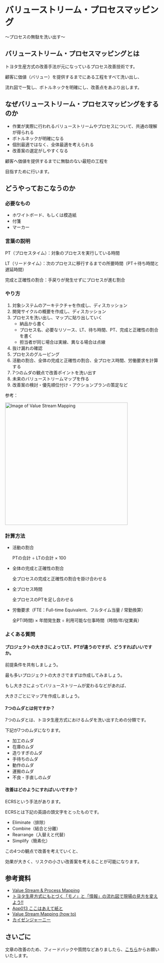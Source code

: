 # バリューストリーム・プロセスマッピング

〜プロセスの無駄を洗い出す〜

## バリューストリーム・プロセスマッピングとは

トヨタ生産方式の改善手法が元になっているプロセス改善技術です。

顧客に価値（バリュー）を提供するまでにある工程をすべて洗い出し、

流れ図で一覧し、ボトルネックを明確にし、改善点をあぶり出します。

## なぜバリューストリーム・プロセスマッピングをするのか

* 作業が実際に行われるバリューストリームやプロセスについて、共通の理解が得られる
* ボトルネックが明確になる
* 個別最適ではなく、全体最適を考えられる
* 改善案の選定がしやすくなる

顧客へ価値を提供するまでに無駄のない最短の工程を

目指すために行います。

## どうやっておこなうのか

### 必要なもの

* ホワイトボード、もしくは模造紙
* 付箋
* マーカー

### 言葉の説明

PT（プロセスタイム）：対象のプロセスを実行している時間

LT（リードタイム）：次のプロセスに移行するまでの所要時間（PT＋待ち時間と遅延時間）

完成と正確性の割合：手戻りが発生せずにプロセスが進む割合

### やり方

1. 対象システムのアーキテクチャを作成し、ディスカッション
1. 開発サイクルの概要を作成し、ディスカッション
1. プロセスを洗い出し、マップに貼り出していく
    * 納品から書く
    * プロセス名、必要なリソース、LT、待ち時間、PT、完成と正確性の割合を書く
    * 担当者が同じ場合は実線、異なる場合は点線
1. 抜け漏れの確認
1. プロセスのグルーピング
1. 活動の割合、全体の完成と正確性の割合、全プロセス時間、労働要求を計算する
1. 7つのムダの観点で改善ポイントを洗い出す
1. 未来のバリューストリームマップを作る
1. 改善案の検討・優先順位付け・アクションプランの策定など

参考：

<img src="/value-stream-mapping.jpg" alt="Image of Value Stream Mapping" width="400"/>

### 計算方法

* 活動の割合

  PTの合計 ÷ LTの合計 × 100

* 全体の完成と正確性の割合

  全プロセスの完成と正確性の割合を掛け合わせる

* 全プロセス時間

  全プロセスのPTを足し合わせる

* 労働要求（FTE：Full-time Equivalent、フルタイム当量 / 常勤換算）

  全PT(時間) × 年間発生数 ÷ 利用可能な仕事時間（時間/年/従業員）

### よくある質問

#### プロジェクトの大きさによってLT、PTが違うのですが、どうすればいいですか。

前提条件を共有しましょう。

最も多いプロジェクトの大きさでまずは作成してみましょう。

もし大きさによってバリューストリームが変わるなどがあれば、

大きさごとにマップを作成しましょう。

#### 7つのムダとは何ですか？

7つのムダとは、トヨタ生産方式におけるムダを洗い出すための分類です。

下記が7つのムダになります。

* 加工のムダ
* 在庫のムダ
* 造りすぎのムダ
* 手待ちのムダ
* 動作のムダ
* 運搬のムダ
* 不良・手直しのムダ

#### 改善はどのようにすればいいですか？

ECRSという手法があります。

ECRSとは下記の英語の頭文字をとったものです。

* Eliminate（排除）
* Combine（結合と分離）
* Rearrange（入替えと代替）
* Simplify（簡素化）

この4つの観点で改善を考えていくと、

効果が大きく、リスクの小さい改善案を考えることが可能になります。

## 参考資料
* [Value Stream & Process Mapping](https://openpracticelibrary.com/practice/vsm-and-mbpm/)
* [トヨタ生産方式にもとづく「モノ」と「情報」の流れ図で現場の見方を変えよう!!](https://www.amazon.co.jp/gp/product/4526048038/ref=ppx_yo_dt_b_asin_title_o00_s00?ie=UTF8&psc=1)
* [App013 ここはあえて紙と](https://www.slideshare.net/TechSummit2016/app013)
* [Value Stream Mapping (how to)](https://patrickroose.wordpress.com/advisory-community/business-process-value-streams-how-to/)
* [カイゼンジャーニー](https://www.amazon.co.jp/dp/B078HZKLMB/ref=dp-kindle-redirect?_encoding=UTF8&btkr=1)

## さいごに

文章の改善のため、フィードバックや質問などありましたら、[こちら](https://forms.gle/TKUJ2Gs9EoH2jQvp7)からお願いいたします。
